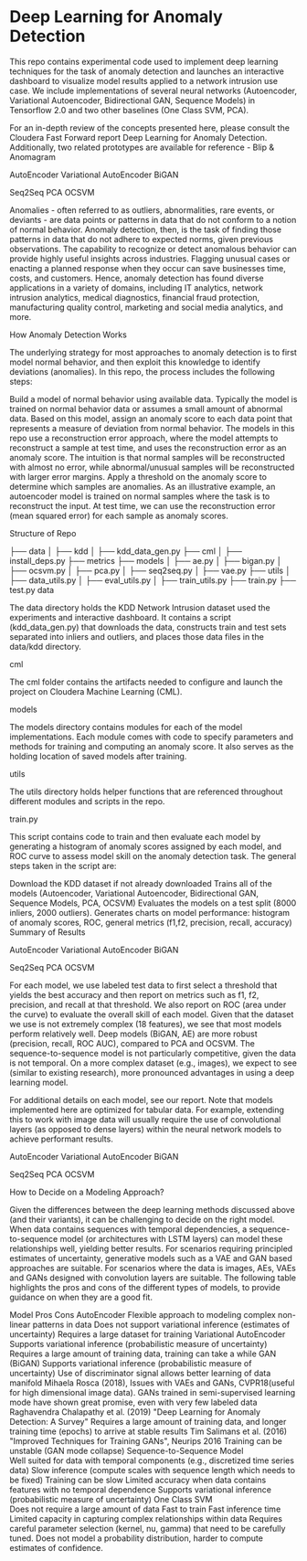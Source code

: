 # Deep Learning for Anomaly Detection

This repo contains experimental code used to implement deep learning techniques for the task of anomaly detection and launches an interactive dashboard to visualize model results applied to a network intrusion use case. We include implementations of several neural networks (Autoencoder, Variational Autoencoder, Bidirectional GAN, Sequence Models) in Tensorflow 2.0 and two other baselines (One Class SVM, PCA).

For an in-depth review of the concepts presented here, please consult the Cloudera Fast Forward report Deep Learning for Anomaly Detection. Additionally, two related prototypes are available for reference - Blip & Anomagram

AutoEncoder	Variational AutoEncoder	BiGAN
		
Seq2Seq	PCA	OCSVM
		
Anomalies - often referred to as outliers, abnormalities, rare events, or deviants - are data points or patterns in data that do not conform to a notion of normal behavior. Anomaly detection, then, is the task of finding those patterns in data that do not adhere to expected norms, given previous observations. The capability to recognize or detect anomalous behavior can provide highly useful insights across industries. Flagging unusual cases or enacting a planned response when they occur can save businesses time, costs, and customers. Hence, anomaly detection has found diverse applications in a variety of domains, including IT analytics, network intrusion analytics, medical diagnostics, financial fraud protection, manufacturing quality control, marketing and social media analytics, and more.

How Anomaly Detection Works

The underlying strategy for most approaches to anomaly detection is to first model normal behavior, and then exploit this knowledge to identify deviations (anomalies). In this repo, the process includes the following steps:

Build a model of normal behavior using available data. Typically the model is trained on normal behavior data or assumes a small amount of abnormal data.
Based on this model, assign an anomaly score to each data point that represents a measure of deviation from normal behavior. The models in this repo use a reconstruction error approach, where the model attempts to reconstruct a sample at test time, and uses the reconstruction error as an anomaly score. The intuition is that normal samples will be reconstructed with almost no error, while abnormal/unusual samples will be reconstructed with larger error margins.
Apply a threshold on the anomaly score to determine which samples are anomalies.
As an illustrative example, an autoencoder model is trained on normal samples where the task is to reconstruct the input. At test time, we can use the reconstruction error (mean squared error) for each sample as anomaly scores.

Structure of Repo

├── data
│   ├── kdd
│   ├── kdd_data_gen.py
├── cml
│   ├── install_deps.py
├── metrics
├── models
│   ├── ae.py
│   ├── bigan.py
│   ├── ocsvm.py
│   ├── pca.py
│   ├── seq2seq.py
│   ├── vae.py
├── utils
│   ├── data_utils.py
│   ├── eval_utils.py
│   ├── train_utils.py
├── train.py
├── test.py
data

The data directory holds the KDD Network Intrusion dataset used the experiments and interactive dashboard. It contains a script (kdd_data_gen.py) that downloads the data, constructs train and test sets separated into inliers and outliers, and places those data files in the data/kdd directory.

cml

The cml folder contains the artifacts needed to configure and launch the project on Cloudera Machine Learning (CML).

models

The models directory contains modules for each of the model implementations. Each module comes with code to specify parameters and methods for training and computing an anomaly score. It also serves as the holding location of saved models after training.

utils

The utils directory holds helper functions that are referenced throughout different modules and scripts in the repo.

train.py

This script contains code to train and then evaluate each model by generating a histogram of anomaly scores assigned by each model, and ROC curve to assess model skill on the anomaly detection task. The general steps taken in the script are:

Download the KDD dataset if not already downloaded
Trains all of the models (Autoencoder, Variational Autoencoder, Bidirectional GAN, Sequence Models, PCA, OCSVM)
Evaluates the models on a test split (8000 inliers, 2000 outliers). Generates charts on model performance: histogram of anomaly scores, ROC, general metrics (f1,f2, precision, recall, accuracy)
Summary of Results

AutoEncoder	Variational AutoEncoder	BiGAN
		
Seq2Seq	PCA	OCSVM
		
For each model, we use labeled test data to first select a threshold that yields the best accuracy and then report on metrics such as f1, f2, precision, and recall at that threshold. We also report on ROC (area under the curve) to evaluate the overall skill of each model. Given that the dataset we use is not extremely complex (18 features), we see that most models perform relatively well. Deep models (BiGAN, AE) are more robust (precision, recall, ROC AUC), compared to PCA and OCSVM. The sequence-to-sequence model is not particularly competitive, given the data is not temporal. On a more complex dataset (e.g., images), we expect to see (similar to existing research), more pronounced advantages in using a deep learning model.

For additional details on each model, see our report. Note that models implemented here are optimized for tabular data. For example, extending this to work with image data will usually require the use of convolutional layers (as opposed to dense layers) within the neural network models to achieve performant results.

AutoEncoder	Variational AutoEncoder	BiGAN
		
Seq2Seq	PCA	OCSVM
		
How to Decide on a Modeling Approach?

Given the differences between the deep learning methods discussed above (and their variants), it can be challenging to decide on the right model. When data contains sequences with temporal dependencies, a sequence-to-sequence model (or architectures with LSTM layers) can model these relationships well, yielding better results. For scenarios requiring principled estimates of uncertainty, generative models such as a VAE and GAN based approaches are suitable. For scenarios where the data is images, AEs, VAEs and GANs designed with convolution layers are suitable. The following table highlights the pros and cons of the different types of models, to provide guidance on when they are a good fit.

Model	Pros	Cons
AutoEncoder	
Flexible approach to modeling complex non-linear patterns in data
Does not support variational inference (estimates of uncertainty)
Requires a large dataset for training
Variational AutoEncoder	
Supports variational inference (probabilistic measure of uncertainty)
Requires a large amount of training data, training can take a while
GAN (BiGAN)	
Supports variational inference (probabilistic measure of uncertainty)
Use of discriminator signal allows better learning of data manifold Mihaela Rosca (2018), Issues with VAEs and GANs, CVPR18(useful for high dimensional image data).
GANs trained in semi-supervised learning mode have shown great promise, even with very few labeled data Raghavendra Chalapathy et al. (2019) "Deep Learning for Anomaly Detection: A Survey"
Requires a large amount of training data, and longer training time (epochs) to arrive at stable results Tim Salimans et al. (2016) "Improved Techniques for Training GANs", Neurips 2016
Training can be unstable (GAN mode collapse)
Sequence-to-Sequence Model	
Well suited for data with temporal components (e.g., discretized time series data)
Slow inference (compute scales with sequence length which needs to be fixed)
Training can be slow
Limited accuracy when data contains features with no temporal dependence
Supports variational inference (probabilistic measure of uncertainty)
One Class SVM	
Does not require a large amount of data
Fast to train
Fast inference time
Limited capacity in capturing complex relationships within data
Requires careful parameter selection (kernel, nu, gamma) that need to be carefully tuned.
Does not model a probability distribution, harder to compute estimates of confidence.
